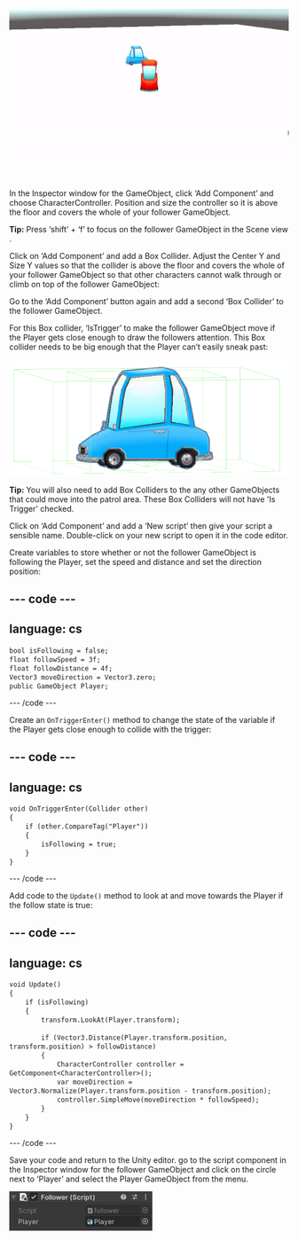 ![Animated gif of the Game view showing a blue car following a red car.](images/car-follow.gif)

In the Inspector window for the GameObject, click ‘Add Component’ and choose CharacterController. Position and size the controller so it is above the floor and covers the whole of your follower GameObject.

**Tip:** Press ‘shift’ + ‘f’ to focus on the follower GameObject in the Scene view .

Click on ‘Add Component’ and add a Box Collider. Adjust the Center Y and Size Y values so that the collider is above the floor and covers the whole of your follower GameObject so that other characters cannot walk through or climb on top of the follower GameObject:

Go to the ‘Add Component’ button  again and add a second ‘Box Collider’ to the follower GameObject.

For this Box collider, ‘IsTrigger’ to make the follower GameObject move if the Player gets close enough to draw the followers attention. This Box collider needs to be big enough that the Player can’t easily sneak past:

![The Scene view showing the car with Character Collider and Box Collider fitting around it's body and a Box Collider much larger on the X and Y axis.](images/colliders-car.png)

**Tip:** You will also need to add Box Colliders to the any other GameObjects that could move into the patrol area. These Box Colliders will not have 'Is Trigger' checked.

Click on ‘Add Component’ and add a ‘New script’ then give your script a sensible name. Double-click on your new script to open it in the code editor.

Create variables to store whether or not the follower GameObject is following the Player, set the speed and distance and set the direction position:

--- code ---
---
language: cs
---
    bool isFollowing = false;
    float followSpeed = 3f;
    float followDistance = 4f;
    Vector3 moveDirection = Vector3.zero;
    public GameObject Player;
--- /code ---

Create an `OnTriggerEnter()` method to change the state of the variable if the Player gets close enough to collide with the trigger:

--- code ---
---
language: cs
---
    void OnTriggerEnter(Collider other)
    {
        if (other.CompareTag("Player"))
        {
            isFollowing = true;
        }
    }
--- /code ---

Add code to the `Update()` method to look at and move towards the Player if the follow state is true: 

--- code ---
---
language: cs
---
    void Update()
    {
        if (isFollowing)
        {
            transform.LookAt(Player.transform);

            if (Vector3.Distance(Player.transform.position, transform.position) > followDistance)
            {
                CharacterController controller = GetComponent<CharacterController>();
                var moveDirection = Vector3.Normalize(Player.transform.position - transform.position);
                controller.SimpleMove(moveDirection * followSpeed);
            }
        }
    }
--- /code ---

Save your code and return to the Unity editor. go to the script component in the Inspector window for the follower GameObject and click on the circle next to ‘Player’ and select the Player GameObject from the menu.

![The Inspector window showing the script component with Player Gameobject in the Player variable.](images/script-player.png)
